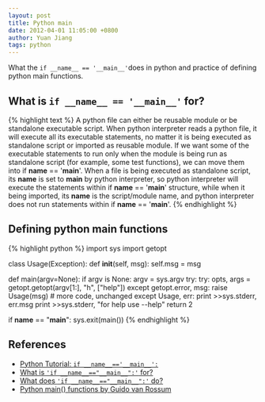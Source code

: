 ```yaml
---
layout: post
title: Python main
date: 2012-04-01 11:05:00 +0800
author: Yuan Jiang
tags: python
---
```


What the ```if __name__ == '__main__'```does in python and practice of defining
python main functions.

## What is ```if __name__ == '__main__'``` for?
{% highlight text %}
A python file can either be reusable module or be standalone executable script.
When python interpreter reads a python file, it will execute all its executable
statements, no matter it is being executed as standalone script or imported as
reusable module. If we want some of the executable statements to run only when
the module is being run as standalone script (for example, some test functions),
we can move them into if __name__ == '__main__'. When a file is being executed
as standalone script, its __name__ is set to __main__ by python interpreter, so
python interpreter will execute the statements within if __name__ == '__main__'
structure, while when it being imported, its __name__ is the script/module name,
and python interpreter does not run statements within if __name__ == '__main__'.
{% endhighlight %}

## Defining python main functions
{% highlight python %}
import sys
import getopt

class Usage(Exception):
    def __init__(self, msg):
        self.msg = msg

def main(argv=None):
    if argv is None:
        argv = sys.argv
    try:
        try:
            opts, args = getopt.getopt(argv[1:], "h", ["help"])
        except getopt.error, msg:
             raise Usage(msg)
        # more code, unchanged
    except Usage, err:
        print >>sys.stderr, err.msg
        print >>sys.stderr, "for help use --help"
        return 2

if __name__ == "__main__":
    sys.exit(main())
{% endhighlight %}

## References
- [Python Tutorial: ```if __name__=='__main__':```](http://www.bogotobogo.com/python/python_if__name__equals__main__.php)
- [What is ```'if __name__=="__main__":'``` for?](http://effbot.org/pyfaq/tutor-what-is-if-name-main-for.htm)
- [What does ```'if __name__=="__main__":'``` do?](http://stackoverflow.com/questions/419163/what-does-if-name-main-do)
- [Python main() functions by Guido van Rossum](https://www.artima.com/weblogs/viewpost.jsp?thread=4829)
